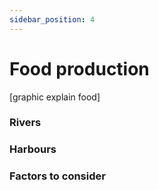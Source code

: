 ```yaml
---
sidebar_position: 4
---
```


# Food production

[graphic explain food]

### Rivers

### Harbours

### Factors to consider
